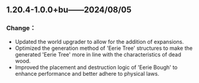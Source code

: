 ## 1.20.4-1.0.0+bu——2024/08/05

### Change：

- Updated the world upgrader to allow for the addition of expansions.
- Optimized the generation method of 'Eerie Tree' structures to make the generated 'Eerie Tree' more in line with the
  characteristics of dead wood.
- Improved the placement and destruction logic of 'Eerie Bough' to enhance performance and better adhere to
  physical laws.